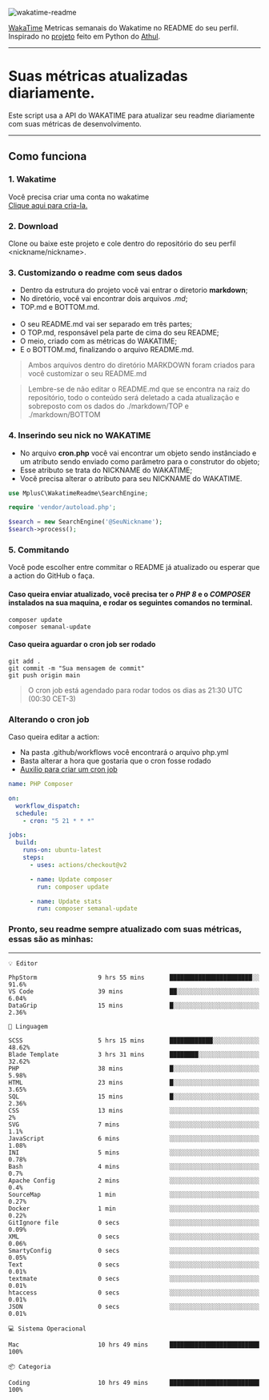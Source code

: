 ![wakatime-readme](https://socialify.git.ci/bymatheus/wakatime-readme/image?description=1&descriptionEditable=M%C3%A9tricas%20semanais%20do%20Wakatime%20no%20seu%20README%20de%20perfil.&font=KoHo&forks=1&language=1&owner=1&pattern=Signal&stargazers=1&theme=Dark)

[WakaTime](https://wakatime.com) Metricas semanais do Wakatime no README do seu perfil. <br>
Inspirado no [projeto](https://github.com/athul/waka-readme) feito em Python do [Athul](https://github.com/athul).
___

# Suas métricas atualizadas diariamente.
Este script usa a API do WAKATIME para atualizar seu readme diariamente com suas métricas de desenvolvimento.

___

## Como funciona

### 1. Wakatime
Você precisa criar uma conta no wakatime <br>
[Clique aqui para cria-la.](https://wakatime.com) 

### 2. Download
Clone ou baixe este projeto e cole dentro do repositório do seu perfil <nickname/nickname>.

### 3. Customizando o readme com seus dados
- Dentro da estrutura do projeto você vai entrar o diretorio **markdown**;  
- No diretório, você vai encontrar dois arquivos *.md*;
- TOP.md e BOTTOM.md.
<br><br>
- O seu README.md vai ser separado em três partes; 
- O TOP.md, responsável pela parte de cima do seu README;
- O meio, criado com as métricas do WAKATIME;
- E o BOTTOM.md, finalizando o arquivo README.md.<br>

> Ambos arquivos dentro do diretório MARKDOWN foram criados para você customizar o seu README.md

> Lembre-se de não editar o README.md que se encontra na raiz do repositório, todo o conteúdo será deletado a cada atualização e sobreposto com os dados do ./markdown/TOP e ./markdown/BOTTOM

### 4. Inserindo seu nick no WAKATIME
- No arquivo **cron.php** você vai encontrar um objeto sendo instânciado e um atributo sendo enviado como parâmetro para o construtor do objeto;
- Esse atributo se trata do NICKNAME do WAKATIME;
- Você precisa alterar o atributo para seu NICKNAME do WAKATIME.

```php
use MplusC\WakatimeReadme\SearchEngine;

require 'vendor/autoload.php';

$search = new SearchEngine('@SeuNickname');
$search->process();
```

### 5. Commitando
Você pode escolher entre commitar o README já atualizado ou esperar que a action do GitHub o faça. <br>

#### Caso queira enviar atualizado, você precisa ter o *PHP 8* e o *COMPOSER* instalados na sua maquina, e rodar os seguintes comandos no terminal.
```composer
composer update
composer semanal-update 
```

#### Caso queira aguardar o cron job ser rodado 
```git 
git add .
git commit -m "Sua mensagem de commit"
git push origin main
```

>O cron job está agendado para rodar todos os dias as 21:30 UTC (00:30 CET-3) 

### Alterando o cron job
Caso queira editar a action:

- Na pasta .github/workflows você encontrará o arquivo php.yml
- Basta alterar a hora que gostaria que o cron fosse rodado
- [Auxilio para criar um cron job](https://crontab.guru)

```yml
name: PHP Composer

on:
  workflow_dispatch:
  schedule:
    - cron: "5 21 * * *"

jobs:
  build:
    runs-on: ubuntu-latest
    steps:
      - uses: actions/checkout@v2

      - name: Update composer
        run: composer update

      - name: Update stats
        run: composer semanal-update
```

### Pronto, seu readme sempre atualizado com suas métricas, essas são as minhas:

___
```text
💡 Editor

PhpStorm                 9 hrs 55 mins       ███████████████████████░░      91.6%
VS Code                  39 mins             ██░░░░░░░░░░░░░░░░░░░░░░░      6.04%
DataGrip                 15 mins             █░░░░░░░░░░░░░░░░░░░░░░░░      2.36%
```
```text
💬 Linguagem

SCSS                     5 hrs 15 mins       ████████████░░░░░░░░░░░░░     48.62%
Blade Template           3 hrs 31 mins       ████████░░░░░░░░░░░░░░░░░     32.62%
PHP                      38 mins             █░░░░░░░░░░░░░░░░░░░░░░░░      5.98%
HTML                     23 mins             █░░░░░░░░░░░░░░░░░░░░░░░░      3.65%
SQL                      15 mins             █░░░░░░░░░░░░░░░░░░░░░░░░      2.36%
CSS                      13 mins             ░░░░░░░░░░░░░░░░░░░░░░░░░         2%
SVG                      7 mins              ░░░░░░░░░░░░░░░░░░░░░░░░░       1.1%
JavaScript               6 mins              ░░░░░░░░░░░░░░░░░░░░░░░░░      1.08%
INI                      5 mins              ░░░░░░░░░░░░░░░░░░░░░░░░░      0.78%
Bash                     4 mins              ░░░░░░░░░░░░░░░░░░░░░░░░░       0.7%
Apache Config            2 mins              ░░░░░░░░░░░░░░░░░░░░░░░░░       0.4%
SourceMap                1 min               ░░░░░░░░░░░░░░░░░░░░░░░░░      0.27%
Docker                   1 min               ░░░░░░░░░░░░░░░░░░░░░░░░░      0.22%
GitIgnore file           0 secs              ░░░░░░░░░░░░░░░░░░░░░░░░░      0.09%
XML                      0 secs              ░░░░░░░░░░░░░░░░░░░░░░░░░      0.06%
SmartyConfig             0 secs              ░░░░░░░░░░░░░░░░░░░░░░░░░      0.05%
Text                     0 secs              ░░░░░░░░░░░░░░░░░░░░░░░░░      0.01%
textmate                 0 secs              ░░░░░░░░░░░░░░░░░░░░░░░░░      0.01%
htaccess                 0 secs              ░░░░░░░░░░░░░░░░░░░░░░░░░      0.01%
JSON                     0 secs              ░░░░░░░░░░░░░░░░░░░░░░░░░      0.01%
```
```text
💻 Sistema Operacional

Mac                      10 hrs 49 mins      █████████████████████████       100%
```
```text
📦 Categoria

Coding                   10 hrs 49 mins      █████████████████████████       100%
```
